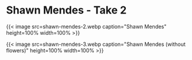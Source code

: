 # Shawn Mendes - Take 2


{{< image src=shawn-mendes-2.webp caption="Shawn Mendes" height=100% width=100% >}}

{{< image src=shawn-mendes-3.webp caption="Shawn Mendes (without flowers)" height=100% width=100% >}}

